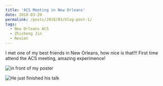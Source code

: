 ```yaml
---
title: 'ACS Meeting in New Orleans'
date: 2018-03-20
permalink: /posts/2018/03/blog-post-1/
tags:
  - New Orleans ACS
  - Zhicheng Jin
  - Reuion
---
```


I met one of my best friends in New Orleans, how nice is that!!!
First time attend the ACS meeting, amazing experimence!

![in front of my poster](https://i.loli.net/2020/06/10/yo5HtciIXzWvOsx.png)


![He just finished his talk](https://i.loli.net/2020/06/10/kHvLWXqQpVcyr2P.png)


